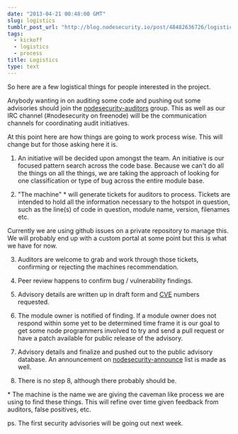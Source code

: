```yaml
---
date: "2013-04-21 00:48:00 GMT"
slug: logistics
tumblr_post_url: "http://blog.nodesecurity.io/post/48482636726/logistics"
tags: 
  - kickoff
  - logistics
  - process
title: Logistics
type: text
---
```

So here are a few logistical things for people interested in the project.

Anybody wanting in on auditing some code and pushing out some advisories should join the [nodesecurity-auditors](https://groups.google.com/group/nodesecurity-auditors) group. This as well as our IRC channel (\#nodesecurity on freenode) will be the communication channels for coordinating audit initiatives.

At this point here are how things are going to work process wise. This will change but for those asking here it is.

1. An initiative will be decided upon amongst the team. An initiative is our focused pattern search across the code base. Because we can't do all the things on all the things, we are taking the approach of looking for one classification or type of bug across the entire module base.  
  
2. "The machine" \* will generate tickets for auditors to process. Tickets are intended to hold all the information necessary to the hotspot in question, such as the line(s) of code in question, module name, version, filenames etc.  
  
Currently we are using github issues on a private repository to manage this. We will probably end up with a custom portal at some point but this is what we have for now.  
  
3. Auditors are welcome to grab and work through those tickets, confirming or rejecting the machines recommendation.  
  
4. Peer review happens to confirm bug / vulnerability findings.  
  
5. Advisory details are written up in draft form and [CVE](http://cve.mitre.org/) numbers requested.  
  
6. The module owner is notified of finding. If a module owner does not respond within some yet to be determined time frame it is our goal to get some node programmers involved to try and send a pull request or have a patch available for public release of the advisory.  
  
7. Advisory details and finalize and pushed out to the public advisory database. An announcement on [nodesecurity-announce](https://groups.google.com/group/nodesecurity-announce) list is made as well.  
  
8. There is no step 8, although there probably should be.

\* The machine is the name we are giving the caveman like process we are using to find these things. This will refine over time given feedback from auditors, false positives, etc.

  
ps. The first security advisories will be going out next week.